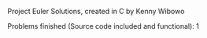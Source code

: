 Project Euler Solutions, created in C by Kenny Wibowo

Problems finished (Source code included and functional):
1
